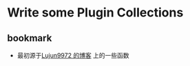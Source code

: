 # Write some Plugin Collections

## bookmark

- 最初源于[Lujun9972 的博客](https://lujun9972.github.io/blog/2017/04/10/%E5%9C%A8shell%E4%B8%AD%E5%BF%AB%E9%80%9F%E8%B7%B3%E8%BD%AC%E5%88%B0%E5%B8%B8%E7%94%A8%E7%9B%AE%E5%BD%95/) 上的一些函数
